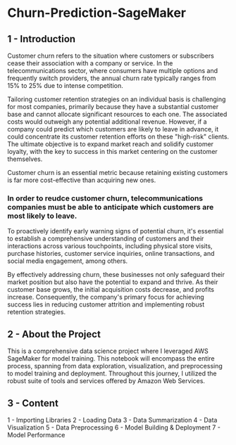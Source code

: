 # Churn-Prediction-SageMaker

## 1 - Introduction 

Customer churn refers to the situation where customers or subscribers cease their association with a company or service. In the telecommunications sector, where consumers have multiple options and frequently switch providers, the annual churn rate typically ranges from 15% to 25% due to intense competition.

Tailoring customer retention strategies on an individual basis is challenging for most companies, primarily because they have a substantial customer base and cannot allocate significant resources to each one. The associated costs would outweigh any potential additional revenue. However, if a company could predict which customers are likely to leave in advance, it could concentrate its customer retention efforts on these "high-risk" clients. The ultimate objective is to expand market reach and solidify customer loyalty, with the key to success in this market centering on the customer themselves.

Customer churn is an essential metric because retaining existing customers is far more cost-effective than acquiring new ones.


### In order to reudce customer churn, telecommunications companies must be able to anticipate which customers are most likely to leave.

To proactively identify early warning signs of potential churn, it's essential to establish a comprehensive understanding of customers and their interactions across various touchpoints, including physical store visits, purchase histories, customer service inquiries, online transactions, and social media engagement, among others.

By effectively addressing churn, these businesses not only safeguard their market position but also have the potential to expand and thrive. As their customer base grows, the initial acquisition costs decrease, and profits increase. Consequently, the company's primary focus for achieving success lies in reducing customer attrition and implementing robust retention strategies.

## 2 - About the Project
This is a comprehensive data science project where I leveraged AWS SageMaker for model training. This notebook will encompass the entire process, spanning from data exploration, visualization, and preprocessing to model training and deployment. Throughout this journey, I utilized the robust suite of tools and services offered by Amazon Web Services.

## 3 - Content

1 - Importing Libraries
2 - Loading Data
3 - Data Summarization
4 - Data Visualization
5 - Data Preprocessing
6 - Model Building & Deployment
7 - Model Performance



